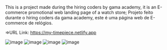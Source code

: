 This is a project made during the hiring coders by gama academy, it is an E-commerce promotional web landing page of a watch store;
Projeto feito durante o hiring coders da gama academy, este é uma página web de E-commerce de relógios.

=>URL Link: https://my-timepiece.netlify.app


![image](https://user-images.githubusercontent.com/64990900/125823760-ef5e242b-63a5-42dd-88ba-296d964cf314.png)
![image](https://user-images.githubusercontent.com/64990900/125823813-4e52b736-1073-449f-8e04-ed7b3df4cdda.png)
![image](https://user-images.githubusercontent.com/64990900/125823851-d36a2c38-d52d-405b-975f-b1c42efeed0f.png)
![image](https://user-images.githubusercontent.com/64990900/125823898-780b3e98-e197-4ef5-ae1e-d15342a3f6c2.png)
